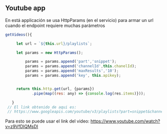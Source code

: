 ## Youtube app

En está applicación se usa HttpParams (en el servicio) para armar un url cuando el endpoint requiere muchas parámetros

```javascript
getVideos(){

     let url = `${this.url}/playlists`;

     let params = new HttpParams();

         params = params.append('part','snippet');
         params = params.append('channelId',this.chanelId);
         params = params.append('maxResults','10');
         params = params.append('key', this.apikey);


     return this.http.get(url, {params})
            .pipe(map((res: any) => {console.log(res.items)}));

   }
 // El link obtenido de aqui es:
 // https://www.googleapis.com/youtube/v3/playlists?part=snippet&channelId=UCQ8jTcfNOaBUwRSTQUybEug%26maxResults&maxResults=10&key='api-key'  
```


Para esto se puede usar el link del video: https://www.youtube.com/watch?v=z9VfDlQMsDI
